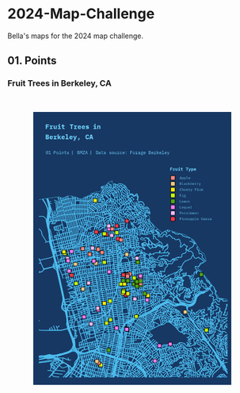 # 2024-Map-Challenge
Bella's maps for the 2024 map challenge. 


## 01. Points
### Fruit Trees in Berkeley, CA
<br>
<p align="center">
<img src="https://github.com/bellamendoza/2024-Map-Challenge/blob/main/01_points/01_points.png" width="400" margin="0 auto">
</p>

